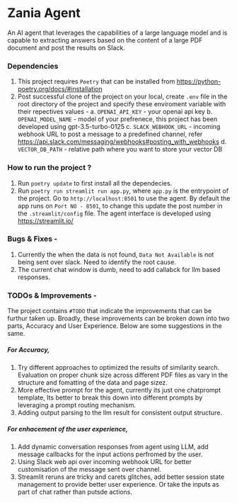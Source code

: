 # Zania Agent

An AI agent that leverages the capabilities of a large language model and is capable to extracting answers based on the content of a large PDF document and post the results on Slack.

### Dependencies
1. This project requires `Poetry` that can be installed from https://python-poetry.org/docs/#installation
2. Post successful clone of the project on your local, create `.env` file in the root directory of the project and specify these enviroment variable with their repectives values -
    a. `OPENAI_API_KEY` - your openai api key
    b. `OPENAI_MODEL_NAME` - model of your prefrenece, this project has been developed using gpt-3.5-turbo-0125
    c. `SLACK_WEBHOOK_URL` - incoming webhook URL to post a message to a predefined channel, refer https://api.slack.com/messaging/webhooks#posting_with_webhooks
    d. `VECTOR_DB_PATH` - relative path where you want to store your vector DB


### How to run the project ?
1. Run `poetry update` to first install all the dependecies.
2. Run `poetry run streamlit run app.py`, where `app.py` is the entrypoint of the project. Go to `http://localhost:8501` to use the agent. By default the app runs on `Port NO - 8501`, to change this update the post number in the `.streamlit/config` file. The agent interface is developed using https://streamlit.io/

### Bugs & Fixes -
1. Currently the when the data is not found, `Data Not Available` is not being sent over slack. Need to identify the root cause.
2. The current chat window is dumb, need to add callabck for llm based responses.

### TODOs & Improvements - 
The project contains `#TODO` that indicate the improvements that can be furthur taken up. Broadly, these improvements can be broken down into two parts, Accuracy and User Experience. Below are some suggestions in the same.

##### For Accuracy, 
1. Try different approaches to optimized the results of similarity search. Evaluation on proper chunk size across different PDF files as vary in the structure and fomatting of the data and page sizez.
2. More effective prompt for the agent, currently its just one chatprompt template, Its better to break this down into different prompts by leveraging a prompt routing mechanism. 
3. Adding output parsing to the llm result for consistent output structure.

##### For enhacement of the user experience,
1. Add dynamic conversation responses from agent using LLM, add message callbacks for the input actions perfromed by the user. 
2. Using Slack web api over incoming webhook URL for better customisation of the message sent over channel.
3. Streamlit reruns are tricky and carets glitches, add better session state management to provide better user experience. Or take the inputs as part of chat rather than putsde actions.
